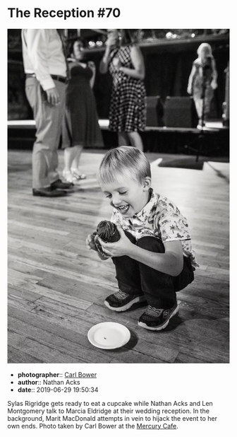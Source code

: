 # The Reception \#70

![Sylas Rigridge gets ready to eat a cupcake](assets/2019-06-29-set-3-the-reception-70.webp)

* **photographer**:: [Carl Bower](https://carlbowerphotos.com)  
* **author**:: Nathan Acks  
* **date**:: 2019-06-29 19:50:34

Sylas Rigridge gets ready to eat a cupcake while Nathan Acks and Len Montgomery talk to Marcia Eldridge at their wedding reception. In the background, Marit MacDonald attempts in vein to hijack the event to her own ends. Photo taken by Carl Bower at the [Mercury Cafe](http://mercurycafe.com).
